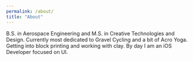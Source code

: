```yaml
---
permalink: /about/
title: "About"
---
```


B.S. in Aerospace Engineering and M.S. in Creative Technologies and Design. Currently most dedicated to Gravel Cycling and a bit of Acro Yoga. Getting into block printing and working with clay. By day I am an iOS Developer focused on UI.
